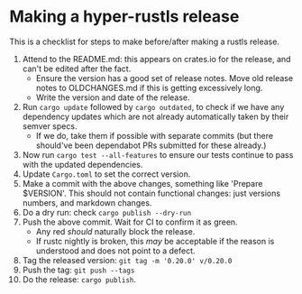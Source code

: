 # Making a hyper-rustls release

This is a checklist for steps to make before/after making a rustls release.

1. Attend to the README.md: this appears on crates.io for the release, and can't be edited after
   the fact.
   - Ensure the version has a good set of release notes.  Move old release notes to OLDCHANGES.md
     if this is getting excessively long.
   - Write the version and date of the release.
2. Run `cargo update` followed by `cargo outdated`, to check if we have any
   dependency updates which are not already automatically taken by their semver specs.
   - If we do, take them if possible with separate commits (but there should've been
     dependabot PRs submitted for these already.)
3. Now run `cargo test --all-features` to ensure our tests continue to pass with the
   updated dependencies.
4. Update `Cargo.toml` to set the correct version.
5. Make a commit with the above changes, something like 'Prepare $VERSION'.  This
   should not contain functional changes: just versions numbers, and markdown changes.
6. Do a dry run: check `cargo publish --dry-run`
7. Push the above commit.  Wait for CI to confirm it as green.
   - Any red _should_ naturally block the release.
   - If rustc nightly is broken, this _may_ be acceptable if the reason is understood
     and does not point to a defect.
8. Tag the released version: `git tag -m '0.20.0' v/0.20.0`
9. Push the tag: `git push --tags`
10. Do the release: `cargo publish`.
